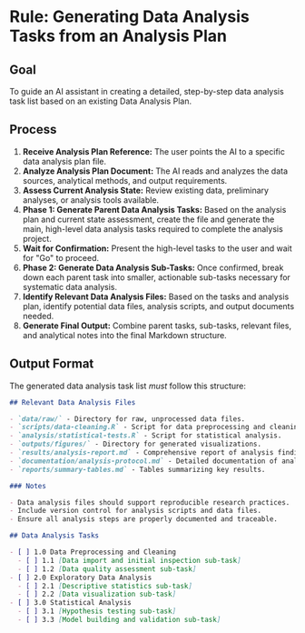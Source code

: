# Rule: Generating Data Analysis Tasks from an Analysis Plan

## Goal

To guide an AI assistant in creating a detailed, step-by-step data analysis task list based on an existing Data Analysis Plan.

## Process

1.  **Receive Analysis Plan Reference:** The user points the AI to a specific data analysis plan file.
2.  **Analyze Analysis Plan Document:** The AI reads and analyzes the data sources, analytical methods, and output requirements.
3.  **Assess Current Analysis State:** Review existing data, preliminary analyses, or analysis tools available.
4.  **Phase 1: Generate Parent Data Analysis Tasks:** Based on the analysis plan and current state assessment, create the file and generate the main, high-level data analysis tasks required to complete the analysis project.
5.  **Wait for Confirmation:** Present the high-level tasks to the user and wait for "Go" to proceed.
6.  **Phase 2: Generate Data Analysis Sub-Tasks:** Once confirmed, break down each parent task into smaller, actionable sub-tasks necessary for systematic data analysis.
7.  **Identify Relevant Data Analysis Files:** Based on the tasks and analysis plan, identify potential data files, analysis scripts, and output documents needed.
8.  **Generate Final Output:** Combine parent tasks, sub-tasks, relevant files, and analytical notes into the final Markdown structure.

## Output Format

The generated data analysis task list _must_ follow this structure:

```markdown
## Relevant Data Analysis Files

- `data/raw/` - Directory for raw, unprocessed data files.
- `scripts/data-cleaning.R` - Script for data preprocessing and cleaning.
- `analysis/statistical-tests.R` - Script for statistical analysis.
- `outputs/figures/` - Directory for generated visualizations.
- `results/analysis-report.md` - Comprehensive report of analysis findings.
- `documentation/analysis-protocol.md` - Detailed documentation of analytical procedures.
- `reports/summary-tables.md` - Tables summarizing key results.

### Notes

- Data analysis files should support reproducible research practices.
- Include version control for analysis scripts and data files.
- Ensure all analysis steps are properly documented and traceable.

## Data Analysis Tasks

- [ ] 1.0 Data Preprocessing and Cleaning
  - [ ] 1.1 [Data import and initial inspection sub-task]
  - [ ] 1.2 [Data quality assessment sub-task]
- [ ] 2.0 Exploratory Data Analysis
  - [ ] 2.1 [Descriptive statistics sub-task]
  - [ ] 2.2 [Data visualization sub-task]
- [ ] 3.0 Statistical Analysis
  - [ ] 3.1 [Hypothesis testing sub-task]
  - [ ] 3.3 [Model building and validation sub-task]
```